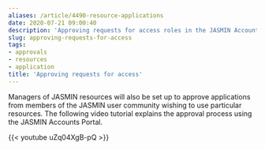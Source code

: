 ```yaml
---
aliases: /article/4490-resource-applications
date: 2020-07-21 09:00:40
description: 'Approving requests for access roles in the JASMIN Accounts Portal'
slug: approving-requests-for-access
tags:
- approvals
- resources
- application
title: 'Approving requests for access'
---
```


Managers of JASMIN resources will also be set up to approve applications from
members of the JASMIN user community wishing to use particular resources.
The following video tutorial explains the approval process using the JASMIN
Accounts Portal.

{{< youtube uZq04XgB-pQ >}}
